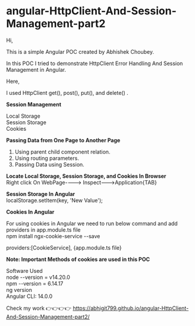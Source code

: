 # angular-HttpClient-And-Session-Management-part2


Hi, <br/>

This is a simple Angular POC created by Abhishek Choubey. <br/>

In this POC I tried to demonstrate HttpClient Error Handling And Session Management in Angular. <br/>

Here, <br/>

I used HttpClient get(), post(), put(), and delete() .<br/>

<b> Session Management </b> <br/>

Local Storage <br/>
Session Storage <br/>
Cookies <br/>

<b>Passing Data from One Page to Another Page </b> <br/>
1) Using parent child component relation. <br/>
2) Using routing parameters.  <br/>
3) Passing Data using Session. <br/>


<b> Locate Local Storage, Session Storage, and Cookies In Browser </b> <br/>
Right click On WebPage----> Inspect--->Application{TAB}
<br/>


<b> Session Storage In Angular  </b> <br/>
localStorage.setItem(key, 'New Value'); <br/>


<b> Cookies In Angular </b> <br/>

For using cookies in Angular we need to run below command and add providers in app.module.ts file <br/>
npm install ngx-cookie-service --save  <br/>

providers:[CookieService], {app.module.ts file} <br/>

<b> Note: Important Methods of cookies are used in this POC </b> <br/>


Software Used <br/>
node --version = v14.20.0 <br/>
npm --version = 6.14.17 <br/>
ng version <br/>
Angular CLI: 14.0.0 <br/>

Check my work 👉👉👉👉 https://abhigit799.github.io/angular-HttpClient-And-Session-Management-part2/


<br/>



